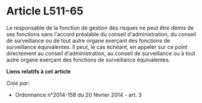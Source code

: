 # Article L511-65

Le responsable de la fonction de gestion des risques ne peut être démis de ses fonctions sans l'accord préalable du conseil
d'administration, du conseil de surveillance ou de tout autre organe exerçant des fonctions de surveillance équivalentes. Il
peut, le cas échéant, en appeler sur ce point directement au conseil d'administration, au conseil de surveillance ou à tout
autre organe exerçant des fonctions de surveillance équivalentes.

**Liens relatifs à cet article**

_Créé par_:

  - Ordonnance n°2014-158 du 20 février 2014 - art. 3
